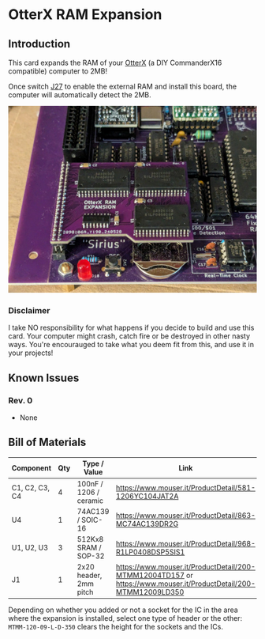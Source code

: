# OtterX RAM Expansion

## Introduction

This card expands the RAM of your [OtterX](https://www.tindie.com/products/wavicle/otterx-8-bit-retro-computer/) (a DIY CommanderX16 compatible) computer to 2MB!

Once switch [J27](https://github.com/RetroRemake/OtterX_Assembly/blob/main/OtterX%20Schematics.pdf) to enable the external RAM and install this board, the computer will automatically detect the 2MB.

![Installed RAM Expansion](pics/installed_expansion.jpg)

### Disclaimer

I take NO responsibility for what happens if you decide to build and use this card. Your computer might crash, catch fire or be destroyed in other nasty ways.
You're encourauged to take what you deem fit from this, and use it in your projects!

## Known Issues

### Rev. 0

- None

## Bill of Materials

| Component         | Qty | Type / Value           | Link                                                     |
| ----------------- | --- | ---------------------- | -------------------------------------------------------- |
| C1, C2, C3, C4    |  4  | 100nF / 1206 / ceramic | https://www.mouser.it/ProductDetail/581-1206YC104JAT2A   |
| U4                |  1  | 74AC139 / SOIC-16      | https://www.mouser.it/ProductDetail/863-MC74AC139DR2G    |
| U1, U2, U3        |  3  | 512Kx8 SRAM / SOP-32   | https://www.mouser.it/ProductDetail/968-R1LP0408DSP5SIS1 |
| J1                |  1  | 2x20 header, 2mm pitch | https://www.mouser.it/ProductDetail/200-MTMM12004TD157 or https://www.mouser.it/ProductDetail/200-MTMM12009LD350 |

Depending on whether you added or not a socket for the IC in the area where the expansion is installed, select one type of header or the other: `MTMM-120-09-L-D-350` clears the height for the sockets and the ICs.